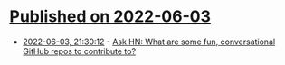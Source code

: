 # [Published on 2022-06-03](index.md)

* [2022-06-03, 21:30:12](https://news.ycombinator.com/item?id=31613893) - [Ask HN: What are some fun, conversational GitHub repos to contribute to?](https://news.ycombinator.com/item?id=31613893)
